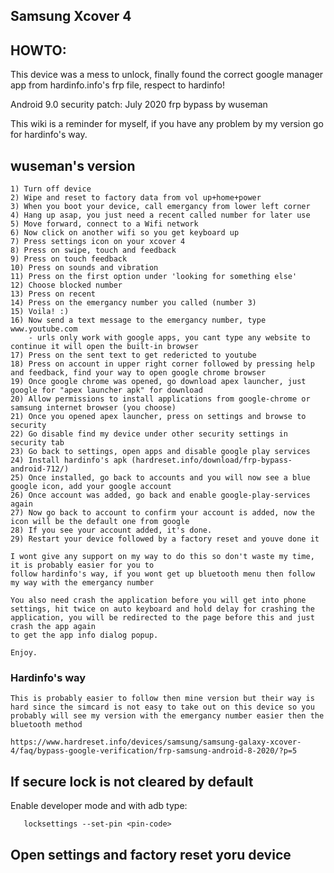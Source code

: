 ## Samsung Xcover 4 

## HOWTO:

This device was a mess to unlock, finally found the correct google manager app from hardinfo.info's frp file, respect to hardinfo! 

Android 9.0 security patch: July 2020 frp bypass by wuseman

This wiki is a reminder for myself, if you have any problem by my version go for hardinfo's way.

## wuseman's version

    1) Turn off device
    2) Wipe and reset to factory data from vol up+home+power
    3) When you boot your device, call emergancy from lower left corner
    4) Hang up asap, you just need a recent called number for later use
    5) Move forward, connect to a Wifi network
    6) Now click on another wifi so you get keyboard up 
    7) Press settings icon on your xcover 4
    8) Press on swipe, touch and feedback
    9) Press on touch feedback
    10) Press on sounds and vibration
    11) Press on the first option under 'looking for something else' 
    12) Choose blocked number
    13) Press on recent
    14) Press on the emergancy number you called (number 3) 
    15) Voila! :) 
    16) Now send a text message to the emergancy number, type www.youtube.com
        - urls only work with google apps, you cant type any website to continue it will open the built-in browser    
    17) Press on the sent text to get redericted to youtube
    18) Press on account in upper right corner followed by pressing help and feedback, find your way to open google chrome browser
    19) Once google chrome was opened, go download apex launcher, just google for "apex launcher apk" for download
    20) Allow permissions to install applications from google-chrome or samsung internet browser (you choose)
    21) Once you opened apex launcher, press on settings and browse to security
    22) Go disable find my device under other security settings in security tab
    23) Go back to settings, open apps and disable google play services
    24) Install hardinfo's apk (hardreset.info/download/frp-bypass-android-712/) 
    25) Once installed, go back to accounts and you will now see a blue google icon, add your google account
    26) Once account was added, go back and enable google-play-services again
    27) Now go back to account to confirm your account is added, now the icon will be the default one from google
    28) If you see your account added, it's done. 
    29) Restart your device followed by a factory reset and youve done it 

    I wont give any support on my way to do this so don't waste my time, it is probably easier for you to
    follow hardinfo's way, if you wont get up bluetooth menu then follow my way with the emergancy number

    You also need crash the application before you will get into phone settings, hit twice on auto keyboard and hold delay for crashing the application, you will be redirected to the page before this and just crash the app again
    to get the app info dialog popup. 

    Enjoy.

### Hardinfo's way

    This is probably easier to follow then mine version but their way is hard since the simcard is not easy to take out on this device so you probably will see my version with the emergancy number easier then the bluetooth method

    https://www.hardreset.info/devices/samsung/samsung-galaxy-xcover-4/faq/bypass-google-verification/frp-samsung-android-8-2020/?p=5 


## If secure lock is not cleared by default


   Enable developer mode and with adb type: 

       locksettings --set-pin <pin-code>

## Open settings and factory reset yoru device


    

